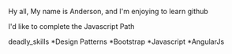 Hy all,
  My name is Anderson, and I'm enjoying to learn github

I'd like to complete the Javascript Path

deadly_skills
*Design Patterns
*Bootstrap
*Javascript
*AngularJs